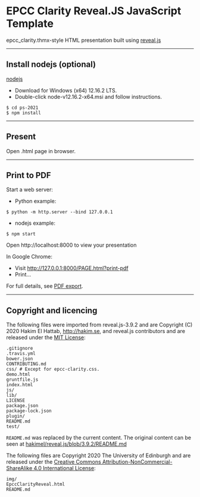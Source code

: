 # EPCC Clarity Reveal.JS JavaScript Template

epcc_clarity.thmx-style HTML presentation built using [reveal.js](https://github.com/hakimel/reveal.js)

---

## Install nodejs (optional)

[nodejs](https://nodejs.org)

* Download for Windows (x64) 12.16.2 LTS.
* Double-click node-v12.16.2-x64.msi and follow instructions.

```console
$ cd ps-2021
$ npm install
```

---

## Present

Open .html page in browser.

---

## Print to PDF

Start a web server:

* Python example:

```console
$ python -m http.server --bind 127.0.0.1
```

* nodejs example:

```console
$ npm start
```

Open http://localhost:8000 to view your presentation

In Google Chrome:

* Visit http://127.0.0.1:8000/PAGE.html?print-pdf
* Print...

For full details, see [PDF export](https://github.com/hakimel/reveal.js/#pdf-export).

---

## Copyright and licencing

The following files were imported from reveal.js-3.9.2 and are Copyright (C) 2020 Hakim El Hattab, http://hakim.se, and reveal.js contributors and are released under the [MIT License](./LICENSE):

```
.gitignore
.travis.yml
bower.json
CONTRIBUTING.md
css/ # Except for epcc-clarity.css.
demo.html
gruntfile.js
index.html
js/
lib/
LICENSE
package.json
package-lock.json
plugin/
README.md
test/
```

`README.md` was replaced by the current content. The original content can be seen at [hakimel/reveal.js/blob/3.9.2/README.md](https://github.com/hakimel/reveal.js/blob/3.9.2/README.md)

The following files are Copyright 2020 The University of Edinburgh and are released under the [Creative Commons Attribution-NonCommercial-ShareAlike 4.0 International License](https://creativecommons.org/licenses/by-nc-sa/4.0/):

```
img/
EpccClarityReveal.html
README.md
```
